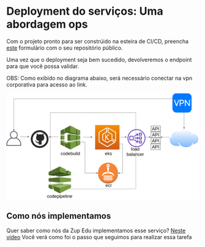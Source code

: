 # Deployment do serviços: Uma abordagem ops


Com o projeto pronto para ser constrúido na esteira de CI/CD, preencha [este](AQUI-DEVERÁ-TER-O-LINK-DO-FORMULARIO) formulário
com o seu repositório público.

Uma vez que o deployment seja bem sucedido, devolveremos o endpoint para que você possa validar.

OBS: Como exibido no diagrama abaixo, será necessário conectar na vpn corporativa para acesso ao link.

![diagrama desafio deployment](../../recursos/diagramas/diagrama_desafio_deploy.png)

## Como nós implementamos
Quer saber como nós da Zup Edu implementamos esse serviço? [Neste vídeo](AQUI-DEVERA-TER-O-LINK-DO-VIDEO-QUE-SERA-EDITADO) Você verá como foi o passo que seguimos para realizar essa tarefa
